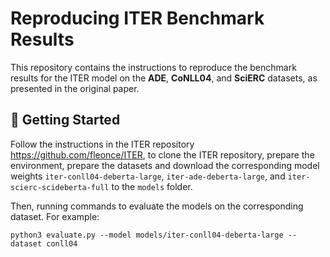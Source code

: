 # Reproducing ITER Benchmark Results

This repository contains the instructions to reproduce the benchmark results for the ITER model on the **ADE**, **CoNLL04**, and **SciERC** datasets, as presented in the original paper.


## 🚀 Getting Started

Follow the instructions in the ITER repository https://github.com/fleonce/ITER, to clone the ITER repository, prepare the environment, prepare the datasets and download the corresponding model weights `iter-conll04-deberta-large`, `iter-ade-deberta-large`, and `iter-scierc-scideberta-full` to the `models` folder.

Then, running commands to evaluate the models on the corresponding dataset. For example:

`python3 evaluate.py --model models/iter-conll04-deberta-large --dataset conll04`